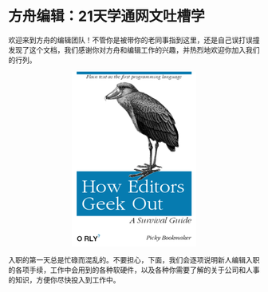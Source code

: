 # 方舟编辑：21天学通网文吐槽学

欢迎来到方舟的编辑团队！不管你是被带你的老同事指到这里，还是自己误打误撞发现了这个文档，我们感谢你对方舟和编辑工作的兴趣，并热烈地欢迎你加入我们的行列。

<p align="center">
  <img src="bookcover.png" alt="A parody book cover"/>
</p>

入职的第一天总是忙碌而混乱的。不要担心，下面，我们会逐项说明新人编辑入职的各项手续，工作中会用到的各种软硬件，以及各种你需要了解的关于公司和人事的知识，方便你尽快投入到工作中。
